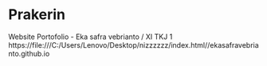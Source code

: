 # Prakerin

Website Portofolio - Eka safra vebrianto / XI TKJ 1
https://file:///C:/Users/Lenovo/Desktop/nizzzzzz/index.html//ekasafravebrianto.github.io
